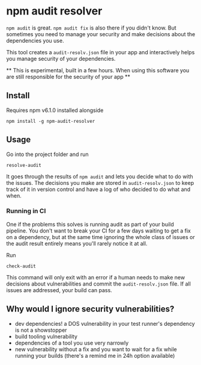 # npm audit resolver

`npm audit` is great. `npm audit fix` is also there if you didn't know. But sometimes you need to manage your security and make decisions about the dependencies you use.

This tool creates a `audit-resolv.json` file in your app and interactively helps you manage security of your dependencies.

** This is experimental, built in a few hours. When using this software you are still responsible for the security of your app **

## Install

Requires npm v6.1.0 installed alongside

```
npm install -g npm-audit-resolver
```

## Usage

Go into the project folder and run

```
resolve-audit
```

It goes through the results of `npm audit` and lets you decide what to do with the issues.
The decisions you make are stored in `audit-resolv.json` to keep track of it in version control and have a log of who decided to do what and when.

### Running in CI

One if the problems this solves is running audit as part of your build pipeline.
You don't want to break your CI for a few days waiting to get a fix on a dependency, but at the same time ignoring the whole class of issues or the audit result entirely means you'll rarely notice it at all.

Run
```
check-audit
```

This command will only exit with an error if a human needs to make new decisions about vulnerabilities and commit the `audit-resolv.json` file. If all issues are addressed, your build can pass.

## Why would I ignore security vulnerabilities?

- dev dependencies! a DOS vulnerability in your test runner's dependency is not a showstopper
- build tooling vulnerability
- dependencies of a tool you use very narrowly
- new vulnerability without a fix and you want to wait for a fix while running your builds (there's a remind me in 24h option available)
